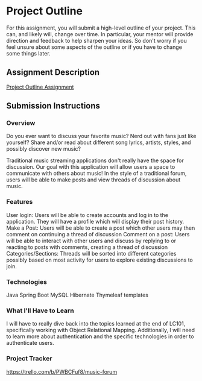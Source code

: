 # Project Outline
For this assignment, you will submit a high-level outline of your project. 
This can, and likely will, change over time. In particular, your mentor will provide direction 
and feedback to help sharpen your ideas. So don't worry if you feel unsure about some aspects of 
the outline or if you have to change some things later.

## Assignment Description
[Project Outline Assignment](https://education.launchcode.org/liftoff/modules/assignments/project-outline)

## Submission Instructions

### Overview
Do you ever want to discuss your favorite music? Nerd out with fans just like yourself? Share and/or 
read about different song lyrics, artists, styles, and possibly discover new music?

Traditional music streaming applications don't really have the space for discussion. Our goal 
with this application will allow users a space to communicate with others about music! In the style 
of a traditional forum, users will be able to make posts and view threads of discussion about music. 

### Features
User login: Users will be able to create accounts and log in to the application. They will have a profile which
will display their post history.
Make a Post: Users will be able to create a post which other users may then comment on continuing a thread
of discussion
Comment on a post: Users will be able to interact with other users and discuss by replying to or reacting to 
posts with comments, creating a thread of discussion
Categories/Sections: Threads will be sorted into different categories possibly based on most activity for users
to explore existing discussions to join. 

### Technologies
Java
Spring Boot
MySQL
Hibernate
Thymeleaf templates

### What I'll Have to Learn
I will have to really dive back into the topics learned at the end of LC101, specifically working with Object 
Relational Mapping. Additionally, I will need to learn more about authentication and the specific technologies
in order to authenticate users.


### Project Tracker
https://trello.com/b/PWBCFuf8/music-forum
